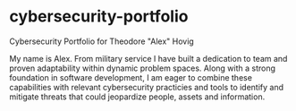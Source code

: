 # cybersecurity-portfolio
Cybersecurity Portfolio for Theodore "Alex" Hovig

My name is Alex. From military service I have built a dedication to team and proven adaptability within dynamic problem spaces. Along with a strong foundation in software development, I am eager to combine these capabilities with relevant cybersecurity practicies and tools to identify and mitigate threats that could jeopardize people, assets and information.

